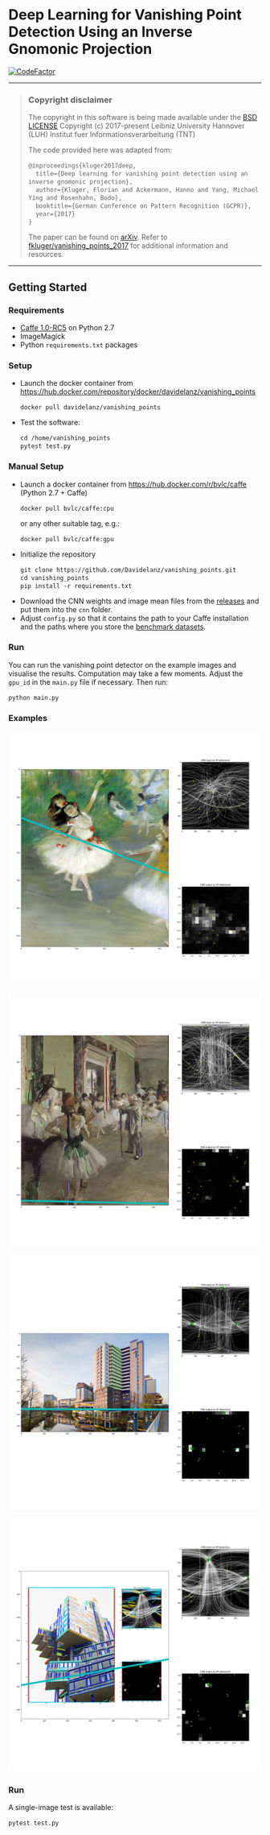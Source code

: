 # Deep Learning for Vanishing Point Detection Using an Inverse Gnomonic Projection

[![CodeFactor](https://www.codefactor.io/repository/github/davidelanz/vanishing_points/badge)](https://www.codefactor.io/repository/github/davidelanz/vanishing_points)

---

> ### Copyright disclaimer
> 
> The copyright in this software is being made available under the [BSD LICENSE](LICENSE) Copyright (c) 2017-present 
> Leibniz University Hannover (LUH) Institut fuer Informationsverarbeitung (TNT)
>
> The code provided here was adapted from:
> ```
> @inproceedings{kluger2017deep,
>   title={Deep learning for vanishing point detection using an inverse gnomonic projection},
>   author={Kluger, Florian and Ackermann, Hanno and Yang, Michael Ying and Rosenhahn, Bodo},
>   booktitle={German Conference on Pattern Recognition (GCPR)},
>   year={2017}
> }
> ```
> The paper can be found on [arXiv](https://arxiv.org/abs/1707.02427).
> Refer to [fkluger/vanishing_points_2017](https://github.com/fkluger/vanishing_points_2017) for additional information and resources.
>

---

## Getting Started

### Requirements
* [Caffe 1.0-RC5](https://github.com/BVLC/caffe/tree/rc5) on Python 2.7
* ImageMagick
* Python ``requirements.txt`` packages

### Setup
* Launch the docker container from https://hub.docker.com/repository/docker/davidelanz/vanishing_points
    ```
    docker pull davidelanz/vanishing_points
    ```
* Test the software:
    ```
    cd /home/vanishing_points
    pytest test.py
    ```

### Manual Setup
* Launch a docker container from https://hub.docker.com/r/bvlc/caffe (Python 2.7 + Caffe)
    ```
    docker pull bvlc/caffe:cpu
    ```
    or any other suitable tag, e.g.:
    ```
    docker pull bvlc/caffe:gpu
    ```
* Initialize the repository
    ```
    git clone https://github.com/Davidelanz/vanishing_points.git
    cd vanishing_points
    pip install -r requirements.txt
    ```
* Download the CNN weights and image mean files from the [releases](https://github.com/Davidelanz/vanishing_points/releases)
and put them into the ``cnn`` folder.
* Adjust ``config.py`` so that it contains the path to your Caffe installation and the paths where you store 
the [benchmark datasets](#datasets).


### Run

You can run the vanishing point detector on the example images and visualise the results. 
Computation may take a few moments. Adjust the ``gpu_id`` in the ``main.py`` file if necessary. Then run:
``` 
python main.py
```

### Examples

![example](https://raw.githubusercontent.com/Davidelanz/vanishing_points/master/assets/plots/degas-dancer_plot.png)

![example](https://raw.githubusercontent.com/Davidelanz/vanishing_points/master/assets/plots/degas-ballet-class_plot.png)

![example](https://raw.githubusercontent.com/Davidelanz/vanishing_points/master/assets/plots/ihme_zentrum_plot.png)

![example](https://raw.githubusercontent.com/Davidelanz/vanishing_points/master/assets/plots/nord_lb_plot.png)


### Run

A single-image test is available:
``` 
pytest test.py
```
